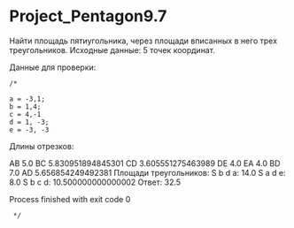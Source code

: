# Project_Pentagon9.7

Найти площадь пятиугольника, через площади вписанных в него трех треугольников.
Исходные данные: 5 точек координат.


   Данные для проверки:
   
    /*

    a = -3,1;
    b = 1,4;
    c = 4,-1
    d = 1, -3;
    e = -3, -3

Длины отрезков:

AB 5.0
BC 5.830951894845301
CD 3.605551275463989
DE 4.0
EA 4.0
BD 7.0
AD 5.656854249492381
Площади треугольников:
S b d a: 14.0
S a d e: 8.0
S b c d: 10.500000000000002
Ответ:
32.5

Process finished with exit code 0

     */

